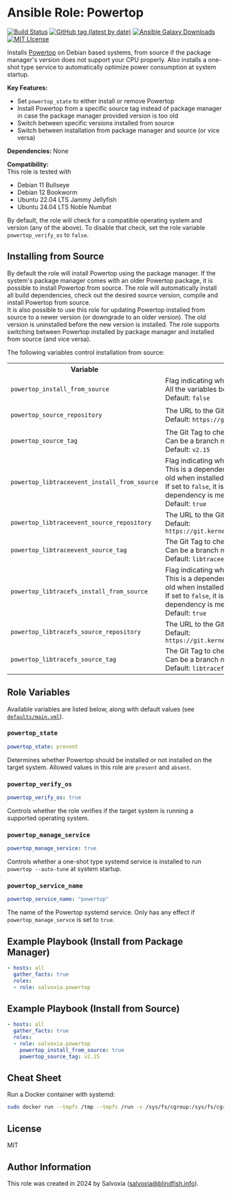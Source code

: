 # Ansible Role: Powertop
[![Build Status](https://img.shields.io/github/actions/workflow/status/salvoxia/ansible-role-powertop/ci.yml?label=molecule&logo=ansible&style=flat-square)](https://github.com/Salvoxia/ansible-role-powertop/actions/workflows/ci.yml)
[![GitHub tag (latest by date)](https://img.shields.io/github/v/tag/salvoxia/ansible-role-powertop?color=EE0000&label=release&logo=ansible&style=flat-square)](https://galaxy.ansible.com/ui/standalone/roles/salvoxia/powertop/)
[![Ansible Galaxy Downloads](https://img.shields.io/badge/dynamic/json?color=blueviolet&label=Galaxy%20Downloads&logo=ansible&style=flat-square&query=%24.download_count&url=https%3A%2F%2Fgalaxy.ansible.com%2Fapi%2Fv1%2Froles%2F39742%2F%3Fformat%3Djson)](https://galaxy.ansible.com/ui/standalone/roles/salvoxia/powertop/)
[![MIT LIcense](https://img.shields.io/github/license/salvoxia/ansible-role-powertop?style=flat-square)](https://github.com/Salvoxia/ansible-role-powertop/blob/main/LICENSE)

Installs [Powertop](https://github.com/fenrus75/powertop) on Debian based systems, from source if the package manager's version does not support your CPU properly.
Also installs a one-shot type service to automatically optimize power consumption at system startup.

__Key Features:__
  - Set `powertop_state` to either install or remove Powertop
  - Install Powertop from a specific source tag instead of package manager in case the package manager provided version is too old
  - Switch between specific versions installed from source
  - Switch between installation from package manager and source (or vice versa)

__Dependencies:__
None

__Compatibility:__  
This role is tested with
  - Debian 11 Bullseye
  - Debian 12 Bookworm
  - Ubuntu 22.04 LTS Jammy Jellyfish
  - Ubuntu 24.04 LTS Noble Numbat

By default, the role will check for a compatible operating system and version (any of the above). To disable that check, set the role variable `powertop_verify_os` to `false`.  

## Installing from Source

By default the role will install Powertop using the package manager. If the system's package manager comes with an older Powertop package, it is possible to install Powertop from source. The role will automatically install all build dependencies, check out the desired source version, compile and install Powertop from source.  
It is also possible to use this role for updating Powertop installed from source to a newer version (or downgrade to an older version). The old version is uninstalled before the new version is installed.
The role supports switching between Powertop installed by package manager and installed from source (and vice versa).

The following variables control installation from source:
<table>
  <tr>
    <th>Variable</th>
    <th>Description</th>
  </tr>
  <tr>
    <td> 
      
`powertop_install_from_source`
    </td>
    <td>
Flag indicating whether to install Powertop from source or not.<br>All the variables below have no effect if not set to `true`.<br>Default: `false`
    </td>
  </tr>
  <tr>
    <td> 
      
`powertop_source_repository`
    </td>
    <td>
The URL to the Git Repository to compile Powertop from.<br>Default: `https://github.com/fenrus75/powertop.git`
    </td>
  </tr>
  <tr>
    <td> 
      
`powertop_source_tag`
    </td>
    <td>
The Git Tag to check out before compiling Powertop.<br>Can be a branch name as well.<br>Default: `v2.15`
    </td>
  </tr>
  <tr>
    <td> 
      
`powertop_libtraceevent_install_from_source`
    </td>
    <td>
Flag indicating whether to install `libtraceevent` from source or not. This is a dependency for compiling Powertop, which might be too old when installed from package manager.<br>If set to `false`, it is the user's responsibility to make sure this dependency is met.<br>Default: `true`
    </td>
  </tr>
  <tr>
    <td> 
      
`powertop_libtraceevent_source_repository`
    </td>
    <td>
The URL to the Git Repository to compile `libtraceevent` from. <br>Default: `https://git.kernel.org/pub/scm/libs/libtrace/libtraceevent.git`
    </td>
  </tr>
  <tr>
    <td> 
      
`powertop_libtraceevent_source_tag`
    </td>
    <td>
The Git Tag to check out before compiling `libtraceevent`.<br>Can be a branch name as well.<br>Default: `libtraceevent-1.8.4`
    </td>
  </tr>
  <tr>
    <td> 
      
`powertop_libtracefs_install_from_source`
    </td>
    <td>
Flag indicating whether to install `libtracefs` from source or not. This is a dependency for compiling Powertop, which might be too old when installed from package manager.<br>If set to `false`, it is the user's responsibility to make sure this dependency is met.<br>Default: `true`
    </td>
  </tr>
  <tr>
    <td> 
      
`powertop_libtracefs_source_repository`
    </td>
    <td>
The URL to the Git Repository to compile `libtracefs` from.<br>Default: `https://git.kernel.org/pub/scm/libs/libtrace/libtracefs.git`
    </td>
  </tr>
  <tr>
    <td> 
      
`powertop_libtracefs_source_tag`
    </td>
    <td>
The Git Tag to check out before compiling `libtracefs`.<br>Can be a branch name as well.<br>Default: `libtracefs-1.8.1`
    </td>
  </tr>
</table>

## Role Variables

Available variables are listed below, along with default values (see [`defaults/main.yml`](defaults/main.yml)).

### `powertop_state`
```yaml
powertop_state: present
```

Determines whether Powertop should be installed or not installed on the target system.
Allowed values in this role are `present`  and `absent`.

### `powertop_verify_os`
```yaml
powertop_verify_os: true
```

Controls whether the role verifies if the target system is running a supported operating system. 

### `powertop_manage_service`

```yaml
powertop_manage_service: true
```
Controls whether a one-shot type systemd service is installed to run `powertop --auto-tune` at system startup.

### `powertop_service_name`

```yaml
powertop_service_name: "powertop"
```

The name of the Powertop systemd service. Only has any effect if `powertop_manage_servce` is set to `true`.

## Example Playbook (Install from Package Manager)

```yaml
- hosts: all
  gather_facts: true
  roles:
  - role: salvoxia.powertop
```

## Example Playbook (Install from Source)

```yaml
- hosts: all
  gather_facts: true
  roles:
  - role: salvoxia.powertop
    powertop_install_from_source: true
    powertop_source_tag: v2.15
```

## Cheat Sheet

Run a Docker container with systemd:
```bash
sudo docker run --tmpfs /tmp --tmpfs /run -v /sys/fs/cgroup:/sys/fs/cgroup:rw --cgroupns=host --privileged --name sysd --rm geerlingguy/docker-debian11-ansible
```

## License
MIT

## Author Information

This role was created in 2024 by Salvoxia (salvoxia@blindfish.info).